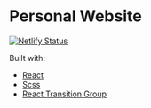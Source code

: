 # Personal Website

[![Netlify Status](https://api.netlify.com/api/v1/badges/4ef40505-7e98-418e-adc1-cf14f7194e5c/deploy-status)](https://app.netlify.com/sites/confident-visvesvaraya-40a291/deploys)

Built with:
- [React](https://reactjs.org/)
- [Scss](https://sass-lang.com/)
- [React Transition Group](http://reactcommunity.org/react-transition-group/)